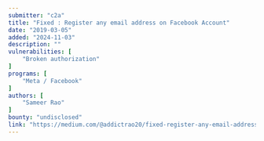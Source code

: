 ```yaml
---
submitter: "c2a"
title: "Fixed : Register any email address on Facebook Account"
date: "2019-03-05"
added: "2024-11-03"
description: ""
vulnerabilities: [
    "Broken authorization"
]
programs: [
    "Meta / Facebook"
]
authors: [
    "Sameer Rao"
]
bounty: "undisclosed"
link: "https://medium.com/@addictrao20/fixed-register-any-email-address-on-facebook-account-c6d1c3eb810d"
---
```




